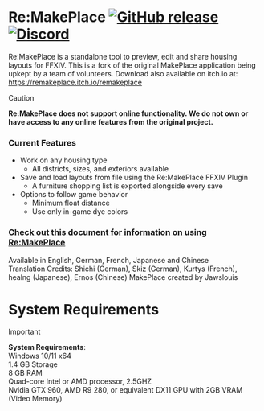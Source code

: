 # Re:MakePlace [![GitHub release](https://img.shields.io/github/release/RemakePlace/App.svg)](https://GitHub.com/RemakePlace/App/releases/) [![Discord](https://img.shields.io/badge/Discord-%235865F2.svg?style=for-the-badge&logo=discord&logoColor=white)](https://discord.gg/f2VAqXKWUw)
Re:MakePlace is a standalone tool to preview, edit and share housing layouts for FFXIV. This is a fork of the original MakePlace application being upkept by a team of volunteers. Download also available on itch.io at: https://remakeplace.itch.io/remakeplace

> [!CAUTION]
> **Re:MakePlace does not support online functionality. We do not own or have access to any online features from the original project.**

### Current Features
- Work on any housing type
  - All districts, sizes, and exteriors available
- Save and load layouts from file using the Re:MakePlace FFXIV Plugin
  - A furniture shopping list is exported alongside every save
- Options to follow game behavior
  - Minimum float distance
  - Use only in-game dye colors

### [Check out this document for information on using Re:MakePlace](https://docs.google.com/document/d/e/2PACX-1vQXzVTUUzHqT5JD0lJG-FGpmxVuAFqcqlg85WyMoofLTNPSYshYID2WElrmOr-tJvxwPuhcstqSc4JG/pub)

Available in English, German, French, Japanese and Chinese    
Translation Credits: Shichi (German), Skiz (German), Kurtys (French), healng (Japanese), Ernos (Chinese)
MakePlace created by Jawslouis

# System Requirements
> [!IMPORTANT]  
> **System Requirements**:    
> Windows 10/11 x64    
> 1.4 GB Storage    
> 8 GB RAM    
> Quad-core Intel or AMD processor, 2.5GHZ    
> Nvidia GTX 960, AMD R9 280, or equivalent DX11 GPU with 2GB VRAM (Video Memory)    
